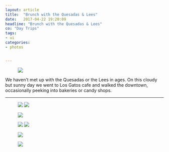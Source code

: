 ```yaml
---
layout: article
title:  "Brunch with the Quesadas & Lees"
date:   2017-04-22 19:20:09
headline: "Brunch with the Quesadas & Lees"
co: "Day Trips"
tags:
- ui
categories:
- photos


---
```


<figure class="figure_photo">
<img src="{{edchao.github.io}}/photos/DSC00716.jpg" />
</figure>

<!--more-->

We haven't met up with the Quesadas or the Lees in ages. On this cloudy but sunny day we went to Los Gatos cafe and walked the downtown, occasionally peeking into bakeries or candy shops.

<hr>


<figure class="figure_photo_half">
<img src="{{edchao.github.io}}/photos/DSC00705.jpg" />
<img src="{{edchao.github.io}}/photos/DSC00713.jpg" />
</figure>



<figure class="figure_photo">
<img src="{{edchao.github.io}}/photos/DSC00731.jpg" />
</figure>



<figure class="figure_photo_half">
<img src="{{edchao.github.io}}/photos/DSC00741.jpg" />
<img src="{{edchao.github.io}}/photos/DSC00738.jpg" />
</figure>

<figure class="figure_photo">
<img src="{{edchao.github.io}}/photos/DSC00760.jpg" />
</figure>


<figure class="figure_photo">
<img src="{{edchao.github.io}}/photos/DSC00763.jpg" />
</figure>

